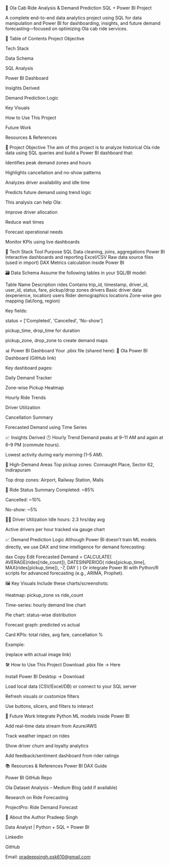 🚕 Ola Cab Ride Analysis & Demand Prediction
SQL + Power BI Project

A complete end-to-end data analytics project using SQL for data manipulation and Power BI for dashboarding, insights, and future demand forecasting—focused on optimizing Ola cab ride services.

🧭 Table of Contents
Project Objective

Tech Stack

Data Schema

SQL Analysis

Power BI Dashboard

Insights Derived

Demand Prediction Logic

Key Visuals

How to Use This Project

Future Work

Resources & References

🎯 Project Objective
The aim of this project is to analyze historical Ola ride data using SQL queries and build a Power BI dashboard that:

Identifies peak demand zones and hours

Highlights cancellation and no-show patterns

Analyzes driver availability and idle time

Predicts future demand using trend logic

This analysis can help Ola:

Improve driver allocation

Reduce wait times

Forecast operational needs

Monitor KPIs using live dashboards

🧰 Tech Stack
Tool	Purpose
SQL	Data cleaning, joins, aggregations
Power BI	Interactive dashboards and reporting
Excel/CSV	Raw data source files (used in import)
DAX	Metrics calculation inside Power BI

🗃️ Data Schema
Assume the following tables in your SQL/BI model:

Table Name	Description
rides	Contains trip_id, timestamp, driver_id, user_id, status, fare, pickup/drop zones
drivers	Basic driver data (experience, location)
users	Rider demographics
locations	Zone-wise geo mapping (lat/long, region)

Key fields:

status = ['Completed', 'Cancelled', 'No-show']

pickup_time, drop_time for duration

pickup_zone, drop_zone to create demand maps

📊 Power BI Dashboard
Your .pbix file (shared here):
🔗 Ola Power BI Dashboard (GitHub link)

Key dashboard pages:

Daily Demand Tracker

Zone-wise Pickup Heatmap

Hourly Ride Trends

Driver Utilization

Cancellation Summary

Forecasted Demand using Time Series

📈 Insights Derived
🕐 Hourly Trend
Demand peaks at 9–11 AM and again at 6–9 PM (commute hours).

Lowest activity during early morning (1–5 AM).

📍 High-Demand Areas
Top pickup zones: Connaught Place, Sector 62, Indirapuram

Top drop zones: Airport, Railway Station, Malls

🔁 Ride Status Summary
Completed: ~85%

Cancelled: ~10%

No-show: ~5%

👨‍✈️ Driver Utilization
Idle hours: 2.3 hrs/day avg

Active drivers per hour tracked via gauge chart

📈 Demand Prediction Logic
Although Power BI doesn’t train ML models directly, we use DAX and time intelligence for demand forecasting:

dax
Copy
Edit
Forecasted Demand = 
CALCULATE(
  AVERAGE(rides[ride_count]),
  DATESINPERIOD(
    rides[pickup_time],
    MAX(rides[pickup_time]),
    -7,
    DAY
  )
)
Or integrate Power BI with Python/R scripts for advanced forecasting (e.g., ARIMA, Prophet).

🖼️ Key Visuals
Include these charts/screenshots:

Heatmap: pickup_zone vs ride_count

Time-series: hourly demand line chart

Pie chart: status-wise distribution

Forecast graph: predicted vs actual

Card KPIs: total rides, avg fare, cancellation %

Example:

(replace with actual image link)

🛠️ How to Use This Project
Download .pbix file → Here

Install Power BI Desktop → Download

Load local data (CSV/Excel/DB) or connect to your SQL server

Refresh visuals or customize filters

Use buttons, slicers, and filters to interact

🔮 Future Work
Integrate Python ML models inside Power BI

Add real-time data stream from Azure/AWS

Track weather impact on rides

Show driver churn and loyalty analytics

Add feedback/sentiment dashboard from rider ratings

📚 Resources & References
Power BI DAX Guide

Power BI GitHub Repo

Ola Dataset Analysis – Medium Blog (add if available)

Research on Ride Forecasting

ProjectPro: Ride Demand Forecast

👤 About the Author
Pradeep Singh

Data Analyst | Python + SQL + Power BI

LinkedIn

GitHub

Email: pradeepsingh.psk610@gmail.com
